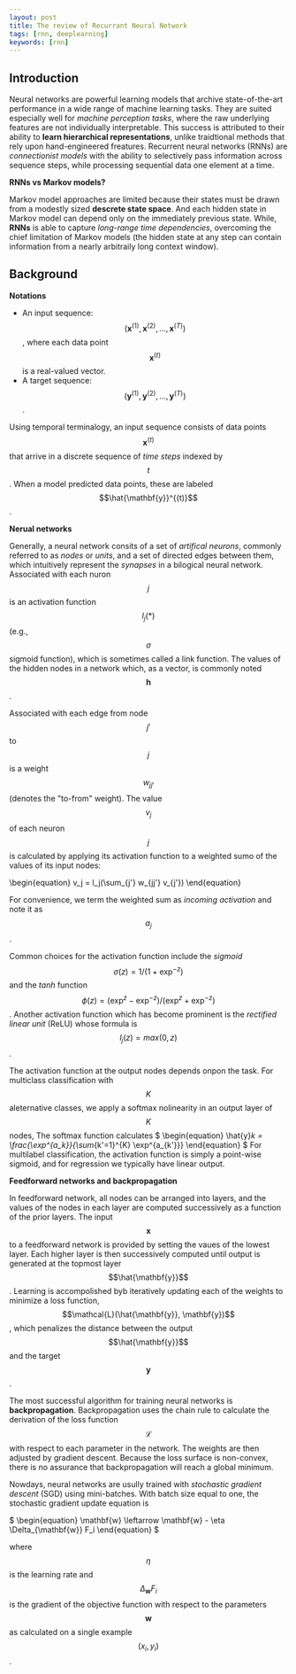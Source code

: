 ```yaml
---
layout: post
title: The review of Recurrant Neural Network
tags: [rnn, deeplearning]
keywords: [rnn]
---
```


Introduction
-------------

Neural networks are powerful learning models that archive state-of-the-art performance in a wide range of machine learning tasks. They are suited especially well for *machine perception tasks*, where the raw underlying features are not individually interpretable. This success is attributed to their ability to **learn hierarchical representations**, unlike traidtional methods that rely upon hand-engineered freatures. 
Recurrent neural networks (RNNs) are *connectionist models* with the ability to selectively pass information across sequence steps, while processing sequential data one element at a time. 


**RNNs vs Markov models?**


Markov model approaches are limited because their states must be drawn from a modestly sized **descrete state space**. And each hidden state in Markov model can depend only on the immediately previous state. While, **RNNs** is able to capture *long-range time dependencies*, overcoming the chief limitation of Markov models (the hidden state at any step can contain information from a nearly arbitraily long context window). 


Background
---------

**Notations**


* An input sequence: $$(\mathbf{x}^{(1)}, \mathbf{x}^{(2)}, \ldots, \mathbf{x}^{(T)})$$, where each data point $$\mathbf{x}^{(t)}$$ is a real-valued vector.
* A target sequence: $$(\mathbf{y}^{(1)}, \mathbf{y}^{(2)}, \ldots, \mathbf{y}^{(T)})$$.

Using temporal terminalogy, an input sequence consists of data points $$\mathbf{x}^{(t)}$$ that arrive in a discrete sequence of *time steps* indexed by $$t$$. When a model predicted data points, these are labeled $$\hat{\mathbf{y}}^{(t)}$$.


**Nerual networks**

Generally, a neural network consits of a set of *artifical neurons*, commonly referred to as *nodes* or *units*, and a set of directed edges between them, which intuitively represent the *synapses* in a bilogical neural network. Associated with each nuron $$j$$ is an activation function $$l_j(*)$$ (e.g., $$\sigma$$ sigmoid function), which is sometimes called a link function. The values of the hidden nodes in a network which, as a vector, is commonly noted $$\mathbf{h}$$.

Associated with each edge from node $$j'$$ to $$j$$ is a weight $$w_{jj'}$$ (denotes the "to-from" weight). The value $$v_j$$ of each neuron $$j$$ is calculated by applying its activation function to a weighted sumo of the values of its input nodes:

\begin{equation}
v_j = l_j(\sum_{j'} w_{jj'} v_{j'})
\end{equation}

For convenience, we term the weighted sum as *incoming activation* and note it as $$a_j$$. 

Common choices for the activation function include the *sigmoid* $$\sigma(z) = 1/(1 + \exp^{-z})$$ and the *tanh* function $$\phi(z) = (\exp^z - \exp^{-z})/(\exp^z + \exp^{-z})$$. Another activation function which has become prominent is the *rectified linear unit* (ReLU) whose formula is $$l_j(z) = max(0, z)$$. 


The activation function at the output nodes depends onpon the task. For multiclass classification with $$K$$ aleternative classes, we apply a softmax nolinearity in an output layer of $$K$$ nodes, The softmax function calculates
$
\begin{equation}
\hat{y}_k = \frac{\exp^{a_k}}{\sum_{k'=1}^{K} \exp^{a_{k'}}}
\end{equation}
$
For multilabel classification, the activation function is simply a point-wise sigmoid, and for regression we typically have linear output.


**Feedforward networks and backpropagation**

In feedforward network, all nodes can be arranged into layers, and the values of the nodes in each layer are computed successively as a function of the prior layers. The input $$\mathbf{x}$$ to a feedforward network is provided by setting the vaues of the lowest layer. Each higher layer is then successively computed until output is generated at the topmost layer $$\hat{\mathbf{y}}$$. Learning is accompolished byb iteratively updating each of the weights to minimize a loss function, $$\mathcal{L}(\hat{\mathbf{y}}, \mathbf{y})$$, which penalizes the distance between the output $$\hat{\mathbf{y}}$$ and the target $$\mathbf{y}$$.

The most successful algorithm for training neural networks is **backpropagation**. Backpropagation uses the chain rule to calculate the derivation of the loss function $$\mathcal{L}$$ with respect to each parameter in the network. The weights are then adjusted by gradient descent. Because the loss surface is non-convex, there is no assurance that backpropagation will reach a global minimum. 

Nowdays, neural networks are usully trained with *stochastic gradient descent* (SGD) using mini-batches. With batch size equal to one, the stochastic gradient update equation is

$
\begin{equation}
\mathbf{w} \leftarrow \mathbf{w} - \eta \Delta_{\mathbf{w}} F_i
\end{equation}
$

where $$\eta$$ is the learning rate and $$\Delta_{\mathbf{w}}F_i$$ is the gradient of the objective function with respect to the parameters $$\mathbf{w}$$ as calculated on a single example $$(x_i, y_i)$$.













